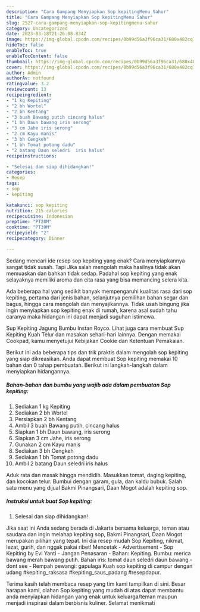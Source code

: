 ```yaml
---
description: "Cara Gampang Menyiapkan Sop kepitingMenu Sahur"
title: "Cara Gampang Menyiapkan Sop kepitingMenu Sahur"
slug: 2527-cara-gampang-menyiapkan-sop-kepitingmenu-sahur
category: Uncategorized
date: 2023-03-18T21:26:08.834Z
image: https://img-global.cpcdn.com/recipes/0b99d56a3f96ca31/680x482cq70/sop-kepiting-foto-resep-utama.jpg
hideToc: false
enableToc: true
enableTocContent: false
thumbnail: https://img-global.cpcdn.com/recipes/0b99d56a3f96ca31/680x482cq70/sop-kepiting-foto-resep-utama.jpg
cover: https://img-global.cpcdn.com/recipes/0b99d56a3f96ca31/680x482cq70/sop-kepiting-foto-resep-utama.jpg
author: Admin
authorAv: notfound
ratingvalue: 3.2
reviewcount: 13
recipeingredient:
- "1 kg Kepiting"
- "2 bh Wortel"
- "2 bh Kentang"
- "3 buah Bawang putih cincang halus"
- "1 bh Daun bawang iris serong"
- "3 cm Jahe iris serong"
- "2 cm Kayu manis"
- "3 bh Cengkeh"
- "1 bh Tomat potong dadu"
- "2 batang Daun seledri  iris halus"
recipeinstructions:

- "Selesai dan siap dihidangkan!"
categories:
- Resep
tags:
- sop
- kepiting

katakunci: sop kepiting 
nutrition: 215 calories
recipecuisine: Indonesian
preptime: "PT20M"
cooktime: "PT39M"
recipeyield: "2"
recipecategory: Dinner

---
```



Sedang mencari ide resep sop kepiting yang enak? Cara menyiapkannya sangat tidak susah. Tapi Jika salah mengolah maka hasilnya tidak akan memuaskan dan bahkan tidak sedap. Padahal sop kepiting yang enak selayaknya memiliki aroma dan cita rasa yang bisa memancing selera kita.


Ada beberapa hal yang sedikit banyak mempengaruhi kualitas rasa dari sop kepiting, pertama dari jenis bahan, selanjutnya pemilihan bahan segar dan bagus, hingga cara mengolah dan menyajikannya. Tidak usah bingung jika ingin menyiapkan sop kepiting enak di rumah, karena asal sudah tahu caranya maka hidangan ini dapat menjadi suguhan istimewa.

Sup Kepiting Jagung Bumbu Instan Royco. Lihat juga cara membuat Sup Kepiting Kuah Telur dan masakan sehari-hari lainnya. Dengan memakai Cookpad, kamu menyetujui Kebijakan Cookie dan Ketentuan Pemakaian.


Berikut ini ada beberapa tips dan trik praktis dalam mengolah sop kepiting yang siap dikreasikan. Anda dapat membuat Sop kepiting memakai 10 bahan dan 0 tahap pembuatan. Berikut ini langkah-langkah dalam menyiapkan hidangannya.

<!--inarticleads1-->

##### Bahan-bahan dan bumbu yang wajib ada dalam pembuatan Sop kepiting:

1. Sediakan 1 kg Kepiting
1. Sediakan 2 bh Wortel
1. Persiapkan 2 bh Kentang
1. Ambil 3 buah Bawang putih, cincang halus
1. Siapkan 1 bh Daun bawang, iris serong
1. Siapkan 3 cm Jahe, iris serong
1. Gunakan 2 cm Kayu manis
1. Sediakan 3 bh Cengkeh
1. Sediakan 1 bh Tomat potong dadu
1. Ambil 2 batang Daun seledri  iris halus


Aduk rata dan masak hingga mendidih. Masukkan tomat, daging kepiting, dan kocokan telur. Bumbui dengan garam, gula, dan kaldu bubuk. Salah satu menu yang dijual Bakmi Pinangsari, Daan Mogot adalah kepiting sop. 

<!--inarticleads2-->

##### Instruksi untuk buat Sop kepiting:


1. Selesai dan siap dihidangkan!

Jika saat ini Anda sedang berada di Jakarta bersama keluarga, teman atau saudara dan ingin melahap kepiting sop, Bakmi Pinangsari, Daan Mogot merupakan pilihan yang tepat. Ini dia resep mudah Sop Kepiting, nikmat, lezat, gurih, dan nggak pakai ribet! Mencetak - Advertisement - Sop Kepiting by Evi Yanti - Jangan Penasaran - Bahan: Kepiting. Bumbu: merica bawang merah bawang putih. Bahan iris: tomat daun seledri daun bawang - dont see - Rempah pewangi: gapulaga Kuah sop kepiting di campur dengan udang #kepiting_raksasa #kepiting_saus_padang #resepdapur. 

Terima kasih telah membaca resep yang tim kami tampilkan di sini. Besar harapan kami, olahan Sop kepiting yang mudah di atas dapat membantu anda menyiapkan hidangan yang enak untuk keluarga/teman maupun menjadi inspirasi dalam berbisnis kuliner. Selamat menikmati
